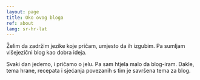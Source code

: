 ```yaml
---
layout: page
title: Oko ovog bloga
ref: about
lang: sr-hr-lat
---
```


Želim da zadržim jezike koje pričam, umjesto da ih izgubim. Pa sumljam višejezični blog kao dobra ideja.

Svaki dan jedemo, i pričamo o jelu. Pa sam htjela malo da blog-iram. Dakle, tema hrane, recepata i sjećanja povezanih s tim je savršena tema za blog.
